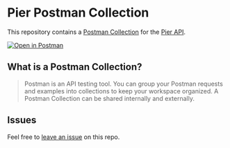 # Pier Postman Collection

This repository contains a [Postman Collection](/collection.json) for the [Pier API](https://pier.mintlify.app/introduction).

[![Open in Postman](https://run.pstmn.io/button.svg)](https://www.postman.com/fern-api/workspace/fern-pier)

## What is a Postman Collection?

> Postman is an API testing tool. You can group your Postman requests and examples into collections to keep your workspace organized. A Postman Collection can be shared internally and externally.

## Issues

Feel free to [leave an issue](https://github.com/fern-pier/pier-postman/issues) on this repo.
